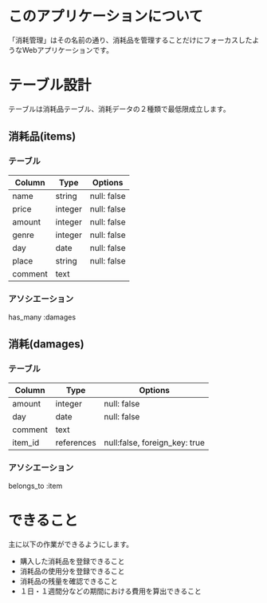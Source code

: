 # このアプリケーションについて

「消耗管理」はその名前の通り、消耗品を管理することだけにフォーカスしたようなWebアプリケーションです。

# テーブル設計

テーブルは消耗品テーブル、消耗データの２種類で最低限成立します。

## 消耗品(items)

### テーブル

| Column  | Type    | Options     |
| ------- | ------- | ----------- |
| name    | string  | null: false |
| price   | integer | null: false |
| amount  | integer | null: false |
| genre   | integer | null: false |
| day     | date    | null: false |
| place   | string  | null: false |
| comment | text    |             |

### アソシエーション

has_many :damages

## 消耗(damages)

### テーブル

| Column  | Type       | Options                       |
| ------- | ---------- | ----------------------------- |
| amount  | integer    | null: false                   |
| day     | date       | null: false                   |
| comment | text       |                               |
| item_id | references | null:false, foreign_key: true |


### アソシエーション

belongs_to :item


# できること

主に以下の作業ができるようにします。
- 購入した消耗品を登録できること
- 消耗品の使用分を登録できること
- 消耗品の残量を確認できること
- １日・１週間分などの期間における費用を算出できること






